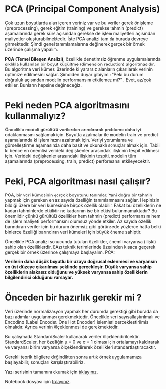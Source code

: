 # PCA (Principal Component Analysis)

Çok uzun boyutlarda alan içeren veriniz var ve bu veriler gerek önişleme (preprocessing), gerek eğitim (training) ve gerekse tahmin (predict) aşamalarında gerek süre açısından gerekse de işlem maliyetleri açısından maliyetler oluşturabilmektedir. İşte PCA analizi tam da burada devreye girmektedir. Şimdi genel tanımlamalarına değinerek gerçek bir örnek üzerinde çalışma yapalım.
 
**PCA (Temel Bileşen Analizi)**,  özellikle denetimsiz öğrenme uygulamalarında sıklıkla kullanılan bir boyut küçültme (dimension reduction) algoritmasıdır. Bu algoritma veri kümesi üzerinde ki yararsız alanların çıkarılarak verinin optimize edilmesini sağlar. Şimdiden duyar gibiyim : “Peki bu durum doğruluk açısından modelin performansını etkilemez mi?” . Evet, az/çok etkiler. Bunların hepsine değineceğiz. 

# Peki neden PCA algoritmasını kullanmalıyız?

Öncelikle modeli gürültülü verilerden arındırarak probleme daha iyi odaklanmasını sağlamak için.
Buyutta azalmalar ile modelin train ve predict aşamalarında ki işlem hızını azaltmak için.
Veriyi yorumlama ve görselleştirme aşamasında daha basit ve okunaklı sonuçlar almak için.
Tabii ki bence en önemlisi verideki değişkenler arasındaki ilişkinin tespit edilmesi için. Verideki değişkenler arasındaki ilişkinin tespiti, modelin tüm aşamalarında (preprocessing, train, predict)  performansı etkileyecektir.

# Peki, PCA algoritması nasıl çalışır?

PCA, bir veri kümesinin gerçek boyutunu tanımlar. Yani doğru bir tahmin yapmak için gereken en az sayıda özelliğin tanımlanmasını sağlar. Hepinizin bildiği üzere bir veri kümesinde birçok özellik olabilir. Fakat bu özelliklerin ne kadarı tahminlerde etkilidir ne kadarının ise bir etkisi bulunmamaktadır? Bu önemlidir çünkü gürültülü özellikler hem tahmin (predict) performansını hem de işlem maliyeti performansını olumsuz yönde etkiler. Az sayıda özellik barındıran veriler için bu durum önemsiz gibi görünsede yüzlerce hatta belki binlerce özelliği barındıran veri kümeleri için büyük öneme sahiptir.

Öncelikle PCA analizi sonucunda tutulan özellikler, önemli varyansa (ilişki) sahip olan özelliklerdir. BAzı teknik terimlerinde üzerinden kısaca geçerek gerçek bir örnek üzerinde çalışmaya başlayalım. PCA:

**Verilerin daha düşük boyutlu bir uzaya doğrusal eşlenmesi ve varyansın en üst düzeye çıkarılması şeklinde gerçekleşir.**
**Düşük varyansa sahip özelliklerin alakasız olduğunu ve yüksek varyansa sahip özelliklerin bilgilendirici olduğunu varsayar.**

# Önceden bir hazırlık gerekir mi ?

Veri üzerinde normalizasyon yapmak her durumda gerektiği gibi burada da bazı adımlar uygulanması gerekmektedir. Öncelikle veri sayısallaştırılmalı ve Encoding (Label Encoder, One Hot Encoder) işlemleri gerçekleştirilmiş olmalıdır. Ayrıca verinin ölçeklenmesi de gerekmektedir.

Bu çalışmada StandardScaler kullanarak veriler ölçeklendirilcektir. StandardScaler, her özelliğin μ = 0 ve σ = 1 olması için ortalamayı kaldırarak ve varyansı birim varyansa ölçeklendirerek özellikleri standartlaştıracaktır. 

Gerekli teorik bilgilere değindikten sonra artık örnek uygulamamıza başlayabilir, sonuçları karşılaştırabiliriz.

Yazı serisinin tamamını okumak için [tıklayınız](https://www.brain-tr.com/pca-principal-component-analysis-kullanarak-boyut-azaltma-nasil-gerceklestirilir/).

Notebook dosyası için [tıklayınız](https://github.com/tr-brain-com/pca/blob/main/pca.ipynb).

